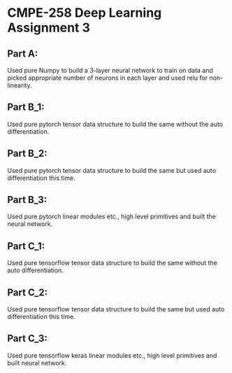 # CMPE-258 Deep Learning Assignment 3

## Part A: 
Used pure Numpy to build a 3-layer neural network to train on data and picked appropriate number of neurons in each layer and used relu for non-linearity.

## Part B_1: 
Used pure pytorch tensor data structure to build the same without the auto differentiation.

## Part B_2:
Used pure pytorch tensor data structure to build the same but used auto differentiation this time.

## Part B_3:
Used pure pytorch linear modules etc., high level primitives and built the neural network.

## Part C_1:
Used pure tensorflow tensor data structure to build the same without the auto differentiation.

## Part C_2: 
Used pure tensorflow tensor data structure to build the same but used auto differentiation this time.

## Part C_3: 
Used pure tensorflow keras linear modules etc., high level primitives and built neural network.
